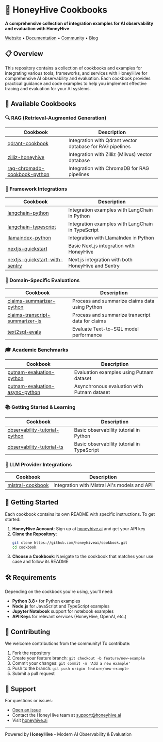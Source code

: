 # 🍯 HoneyHive Cookbooks

**A comprehensive collection of integration examples for AI observability and evaluation with HoneyHive**

[Website](https://honeyhive.ai) • [Documentation](https://docs.honeyhive.ai) • [Community](https://discord.com/invite/vqctGpqA97) • [Blog](https://www.honeyhive.ai/blog)

## 📋 Overview

This repository contains a collection of cookbooks and examples for integrating various tools, frameworks, and services with HoneyHive for comprehensive AI observability and evaluation. Each cookbook provides practical guidance and code examples to help you implement effective tracing and evaluation for your AI systems.

## 🧰 Available Cookbooks

### 🔍 RAG (Retrieval-Augmented Generation)

| Cookbook | Description |
|----------|-------------|
| [qdrant-cookbook](./qdrant-cookbook) | Integration with Qdrant vector database for RAG pipelines |
| [zilliz-honeyhive](./zilliz-honeyhive) | Integration with Zilliz (Milvus) vector database |
| [rag-chromadb-cookbook-python](./rag-chromadb-cookbook-python) | Integration with ChromaDB for RAG pipelines |

### 🔗 Framework Integrations

| Cookbook | Description |
|----------|-------------|
| [langchain-python](./langchain-python) | Integration examples with LangChain in Python |
| [langchain-typescript](./langchain-typescript) | Integration examples with LangChain in TypeScript |
| [llamaindex-python](./llamaindex-python) | Integration with LlamaIndex in Python |
| [nextjs-quickstart](./nextjs-quickstart) | Basic Next.js integration with HoneyHive |
| [nextjs-quickstart-with-sentry](./nextjs-quickstart-with-sentry) | Next.js integration with both HoneyHive and Sentry |

### 💼 Domain-Specific Evaluations

| Cookbook | Description |
|----------|-------------|
| [claims-summarizer-python](./claims-summarizer-python) | Process and summarize claims data using Python |
| [claims-transcript-summarizer-js](./claims-transcript-summarizer-js) | Process and summarize transcript data for claims |
| [text2sql-evals](./text2sql-evals) | Evaluate Text-to-SQL model performance |

### 🎓 Academic Benchmarks

| Cookbook | Description |
|----------|-------------|
| [putnam-evaluation-python](./putnam-evaluation-python) | Evaluation examples using Putnam dataset |
| [putnam-evaluation-async-python](./putnam-evaluation-async-python) | Asynchronous evaluation with Putnam dataset |

### 📚 Getting Started & Learning

| Cookbook | Description |
|----------|-------------|
| [observability-tutorial-python](./observability-tutorial-python) | Basic observability tutorial in Python |
| [observability-tutorial-ts](./observability-tutorial-ts) | Basic observability tutorial in TypeScript |

### 🤖 LLM Provider Integrations

| Cookbook | Description |
|----------|-------------|
| [mistral-cookbook](./mistral-cookbook) | Integration with Mistral AI's models and API |

## 🚀 Getting Started

Each cookbook contains its own README with specific instructions. To get started:

1. **HoneyHive Account**: Sign up at [honeyhive.ai](https://honeyhive.ai) and get your API key
2. **Clone the Repository**:
   ```bash
   git clone https://github.com/honeyhiveai/cookbook.git
   cd cookbook
   ```
3. **Choose a Cookbook**: Navigate to the cookbook that matches your use case and follow its README

## 🛠️ Requirements

Depending on the cookbook you're using, you'll need:

- **Python 3.8+** for Python examples
- **Node.js** for JavaScript and TypeScript examples
- **Jupyter Notebook** support for notebook examples
- **API Keys** for relevant services (HoneyHive, OpenAI, etc.)

## 👥 Contributing

We welcome contributions from the community! To contribute:

1. Fork the repository
2. Create your feature branch: `git checkout -b feature/new-example`
3. Commit your changes: `git commit -m 'Add a new example'`
4. Push to the branch: `git push origin feature/new-example`
5. Submit a pull request

## 🤝 Support

For questions or issues:
- [Open an issue](https://github.com/honeyhiveai/cookbook/issues/new)
- Contact the HoneyHive team at support@honeyhive.ai
- Visit [honeyhive.ai](https://honeyhive.ai)

---

Powered by **HoneyHive** - Modern AI Observability & Evaluation